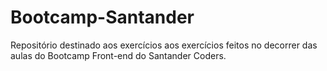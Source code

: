 # Bootcamp-Santander
Repositório destinado aos exercícios aos exercícios feitos no decorrer das aulas do Bootcamp Front-end do Santander Coders.
